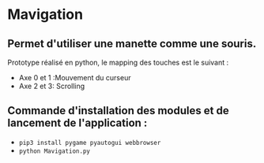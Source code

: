 # Mavigation
## Permet d'utiliser une manette comme une souris.

Prototype réalisé en python, le mapping des touches est le suivant :
- Axe 0 et 1 :Mouvement du curseur
- Axe 2 et 3: Scrolling

## Commande d'installation des modules et de lancement de l'application :
- `pip3 install pygame pyautogui webbrowser`
- `python Mavigation.py`
